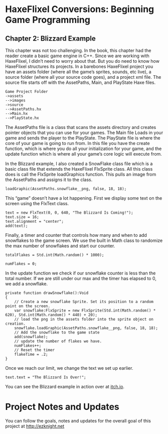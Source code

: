 # HaxeFlixel Conversions: Beginning Game Programming
## Chapter 2: Blizzard Example

This chapter was not too challenging. In the book, this chapter had the reader create a basic game engine in C++. Since we are working with HaxeFlixel, I didn’t need to worry about that. But you do need to know how HaxeFlixel structures its projects. In a barebones HaxeFlixel project you have an assets folder (where all the game’s sprites, sounds, etc live), a source folder (where all your source code goes), and a project xml file. The source file starts off with the AssetPaths, Main, and PlayState Haxe files.

```
Game Project Folder
->assets
-->images
->source
-->AssetPaths.hx
-->Main.hx
-->PlayState.hx
```

The AssetPaths file is a class that scans the assets directory and creates pointer objects that you can use for your games. The Main file Loads in your game and sends the player to the PlayState. The PlayState file is where the core of your game is going to run from. In this file you have the create function, which is where you do all your initialization for your game, and the update function which is where all your game’s core logic will execute from.

In the Blizzard example, I also created a SnowFlake class file which is a basic class file that extends the HaxeFlixel FlxSprite class. All this class does is call the FlxSprite loadGraphics function. This pulls an image from the AssetPaths and assigns it to the class.

```
loadGraphic(AssetPaths.snowflake__png, false, 18, 18);
```

This “game” doesn’t have a lot happening. First we display some text on the screen using the FlxText class.

```
text = new FlxText(0, 0, 640, "The Blizzard Is Coming!");
text.size = 16;
text.alignment = "center";
add(text);
```

Finally, a timer and counter that controls how many and when to add snowflakes to the game screen. We use the built in Math class to randomize the max number of snowflakes and start our counter.

```
totalFlakes = Std.int(Math.random() * 1000);

numFlakes = 0;
```

In the update function we check if our snowflake counter is less than the total number. If we are still under our max and the timer has elapsed to 0, we add a snowflake.

```
private function drawSnowflake():Void
{
    // Create a new snowflake Sprite. Set its position to a random point on the screen.
    var snowflake:FlxSprite = new FlxSprite(Std.int(Math.random() * 620), Std.int(Math.random() * 440) + 20);
    // load the png in the assets folder into the sprite object on creation.
    snowflake.loadGraphic(AssetPaths.snowflake__png, false, 18, 18);
    // Add the snowflake to the game state
    add(snowflake);
    // update the number of flakes we have.
    numFlakes++;
    // Reset the timer
    flakeTime = .2;
}
```

Once we reach our limit, we change the text we set up earlier.

```
text.text = "The Blizzard Is Over!";
```

You can see the Blizzard example in action over at [itch.io](https://heroofdermwood.itch.io/bgp-ch-2-blizzard).

# Project Notes and Updates
You can follow the goals, notes and updates for the overall goal of this project at  http://ezknight.net

